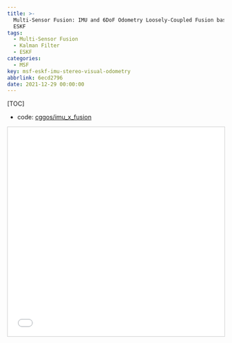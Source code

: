 ```yaml
---
title: >-
  Multi-Sensor Fusion: IMU and 6DoF Odometry Loosely-Coupled Fusion based on
  ESKF
tags:
  - Multi-Sensor Fusion
  - Kalman Filter
  - ESKF
categories:
  - MSF
key: msf-eskf-imu-stereo-visual-odometry
abbrlink: 6ecd2796
date: 2021-12-29 00:00:00
---
```


[TOC]

* code: [cggos/imu_x_fusion](https://github.com/cggos/imu_x_fusion)

<p align="center">
  <iframe src="//www.slideshare.net/slideshow/embed_code/key/w7HtUumx80pxLd"
    width="595" height="485" frameborder="0" marginwidth="0" marginheight="0" scrolling="no"
    style="border:1px solid #CCC; border-width:1px; margin-bottom:5px; max-width: 100%;" allowfullscreen>
  </iframe>  
</p>
